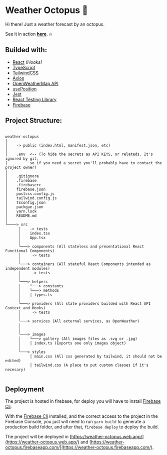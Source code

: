 # Weather Octopus 🐙

Hi there! Just a weather forecast by an octopus.

See it in action **[here](https://weather-octopus.web.app/)**. 🔥

## Builded with:

- [React](https://es.reactjs.org/) _(Hooks)_
- [TypeScript](https://www.typescriptlang.org/)
- [TailwindCSS](https://tailwindcss.com/)
- [Axios](https://github.com/axios/axios)
- [OpenWeatherMap API](https://openweathermap.org/api)
- [usePosition](https://github.com/trekhleb/use-position)
- [Jest](https://jestjs.io/)
- [React Testing Library](https://testing-library.com/docs/react-testing-library/intro)
- [Firebase](https://firebase.google.com/)

## Project Structure:

```

weather-octopus
│
│    -> public (index.html, manifest.json, etc)
│
│    .env  <-- (To hide the secrets as API KEYS, or relateds. It's ignored by git,
│          so if you need a secret you'll probably have to contact the project owner)
│
│    .gitignore
│    .firebase
│    .firebaserc
│    firebase.json
│    postcss.config.js
│    tailwind.config.js
│    tsconfig.json
│    packgae.json
│    yarn.lock
│    README.md
│
└────> src
      │    -> tests
      │    index.tsx
      │    App.tsx
      │
      └───> components (All stateless and presentational React Functional Components)
      │     -> tests
      │
      └───> containers (All stateful React Components intended as independent modules)
      │     -> tests
      │
      └───> helpers
      │    └───> constants
      │    └───> methods
      │    │ types.ts
      │
      └───> providers (All state providers builded with React API Context and Hooks)
      │     -> tests
      │
      └───> services (All external services, as OpenWeather)
      │
      │
      └───> images
      │    └───> gallery (All images files as .svg or .jpg)
      │    │ index.ts (Exports one only images object)
      │
      └───> styles
           │ main.css (All css generated by tailwind, it should not be edited)
           │ tailwind.css (A place to put custom classes if it's necesary)
                 
```

## Deployment

The project is hosted in firebase, for deploy you will have to install [Firebase Cli](https://github.com/firebase/firebase-tools).

With the [Firebase Cli](https://github.com/firebase/firebase-tools) installed, and the correct access to the project in the Firebase Console, you just will need to run `yarn build` to generate a production build folder, and after that, `firebase deploy` to deploy the build.

The project will be deployed in [https://weather-octopus.web.app/](https://weather-octopus.web.app/) and [https://weather-octopus.firebaseapp.com/](https://weather-octopus.firebaseapp.com/).
 
